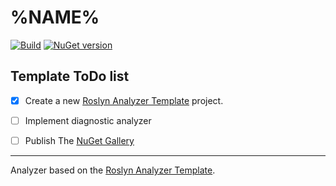 # %NAME%

[![Build](https://github.com/%REPOSITORY%/workflows/Build/badge.svg)](../../actions)
[![NuGet version](https://badge.fury.io/nu/%NAME%.svg)](https://www.nuget.org/packages/%NAME%/)


## Template ToDo list
- [x] Create a new [Roslyn Analyzer Template][template] project.
- [ ] Implement diagnostic analyzer
- [ ] Publish The [NuGet Gallery](https://www.nuget.org/)


---
Analyzer based on the [Roslyn Analyzer Template][template].

[template]: https://github.com/nowsprinting/RoslynAnalyzerTemplate
